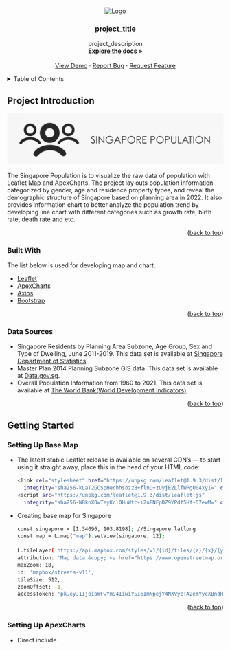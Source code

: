 <a name="readme-top"></a>

<!-- PROJECT LOGO -->
<br />
<div align="center">
  <a href="https://github.com/github_username/repo_name">
    <img src="images/logo.png" alt="Logo" width="80" height="80">
  </a>

<h3 align="center">project_title</h3>

  <p align="center">
    project_description
    <br />
    <a href="https://github.com/github_username/repo_name"><strong>Explore the docs »</strong></a>
    <br />
    <br />
    <a href="https://github.com/github_username/repo_name">View Demo</a>
    ·
    <a href="https://github.com/github_username/repo_name/issues">Report Bug</a>
    ·
    <a href="https://github.com/github_username/repo_name/issues">Request Feature</a>
  </p>
</div>



<!-- TABLE OF CONTENTS -->
<details>
  <summary>Table of Contents</summary>
  <ol>
    <li>
      <a href="#about-the-project">About The Project</a>
      <ul>
        <li><a href="#built-with">Built With</a></li>
        <li><a href="#data-sources">Data Sources</a></li>
      </ul>
    </li>
    <li>
      <a href="#getting-started">Getting Started</a>
      <ul>
        <li><a href="#setting-up-base-map">Setting Up Base Map</a></li>
        <li><a href="#setting-up-apexcharts">Setting Up ApexCharts</a></li>
        <li><a href="#installing-bootstrap">Installing Bootstrap</a></li>
      </ul>
    </li>
    <li>
      <a href="#data-preparation-and-loading">Data Preparation and Loading</a>
      <ul>
        <li><a href="#data-preparation">Data Preparation</a></li>
        <li><a href="#data-loading">Data Loading</a></li>
      </ul>
    </li>
    <li><a href="#usage">Usage</a></li>
    <li><a href="#roadmap">Roadmap</a></li>
    <li><a href="#contributing">Contributing</a></li>
    <li><a href="#license">License</a></li>
    <li><a href="#contact">Contact</a></li>
    <li><a href="#acknowledgments">Acknowledgments</a></li>
  </ol>
</details>


<!-- ABOUT THE PROJECT -->
## Project Introduction

[![Product Name Screen Shot][project-screenshot]](https://assignment1-eicot.eicot.repl.co)

The Singapore Population is to visualize the raw data of population with Leaflet Map and ApexCharts. The project lay outs population information categorized by gender, age and residence property types, and reveal the demographic structure of Singapore based on planning area in 2022. It also provides information chart to better analyze the population trend by developing line chart with different categories such as growth rate, birth rate, death rate and etc. 

<p align="right">(<a href="#readme-top">back to top</a>)</p>


### Built With

The list below is used for developing map and chart.

* [Leaflet][leaflet-url]
* [ApexCharts][ApexCharts-url]
* [Axios][Axios-url]
* [Bootstrap][Bootstrap-url]

<p align="right">(<a href="#readme-top">back to top</a>)</p>


### Data Sources

* Singapore Residents by Planning Area Subzone, Age Group, Sex and Type of Dwelling, June 2011-2019. This data set is available at [Singapore Department of Statistics](https://www.singstat.gov.sg/find-data/search-by-theme/population/geographic-distribution/latest-data).
* Master Plan 2014 Planning Subzone GIS data. This data set is available at [Data.gov.sg](https://data.gov.sg/dataset/master-plan-2014-subzone-boundary-web).
* Overall Population Information from 1960 to 2021. This data set is available at [The World Bank(World Development Indicators)](https://databank.worldbank.org/source/world-development-indicators).

<p align="right">(<a href="#readme-top">back to top</a>)</p>


<!-- GETTING STARTED -->
## Getting Started

### Setting Up Base Map

* The latest stable Leaflet release is available on several CDN’s — to start using it straight away, place this in the head of your HTML code:
  ```sh
  <link rel="stylesheet" href="https://unpkg.com/leaflet@1.9.3/dist/leaflet.css"
    integrity="sha256-kLaT2GOSpHechhsozzB+flnD+zUyjE2LlfWPgU04xyI=" crossorigin="" />
  <script src="https://unpkg.com/leaflet@1.9.3/dist/leaflet.js"
    integrity="sha256-WBkoXOwTeyKclOHuWtc+i2uENFpDZ9YPdf5Hf+D7ewM=" crossorigin=""></script>
  ```

* Creating base map for Singapore
  ```sh
  const singapore = [1.34096, 103.8198]; //Singapore latlong
  const map = L.map("map").setView(singapore, 12);

  L.tileLayer('https://api.mapbox.com/styles/v1/{id}/tiles/{z}/{x}/{y}?access_token={accessToken}', {
  attribution: 'Map data &copy; <a href="https://www.openstreetmap.org/">OpenStreetMap</a> contributors, <a href="https://creativecommons.org/licenses/by-sa/2.0/">CC-BY-SA</a>, Imagery (c) <a href="https://www.mapbox.com/">Mapbox</a>',
  maxZoom: 18,
  id: 'mapbox/streets-v11',
  tileSize: 512,
  zoomOffset: -1,
  accessToken: 'pk.eyJ1IjoibWFwYm94IiwiYSI6ImNpejY4NXVycTA2emYycXBndHRqcmZ3N3gifQ.rJcFIG214AriISLbB6B5aw' //demo access token}).addTo(map);
  ```

<p align="right">(<a href="#readme-top">back to top</a>)</p>


### Setting Up ApexCharts

* Direct include <script> in your html
  ```sh
  <script src="https://cdn.jsdelivr.net/npm/apexcharts"></script>
  ```

### Installing Bootstrap

* Include Bootstrap’s CSS
  ```sh
  <link href="https://cdn.jsdelivr.net/npm/bootstrap@5.3.0-alpha1/dist/css/bootstrap.min.css" rel="stylesheet"
    integrity="sha384-GLhlTQ8iRABdZLl6O3oVMWSktQOp6b7In1Zl3/Jr59b6EGGoI1aFkw7cmDA6j6gD" crossorigin="anonymous">
  ```
* Include Bootstrap’s JS
  ```sh
  <script src="https://cdn.jsdelivr.net/npm/@popperjs/core@2.11.6/dist/umd/popper.min.js" integrity="sha384-    oBqDVmMz9ATKxIep9tiCxS/Z9fNfEXiDAYTujMAeBAsjFuCZSmKbSSUnQlmh/jp3" crossorigin="anonymous"></script>
  <script src="https://cdn.jsdelivr.net/npm/bootstrap@5.3.0-alpha1/dist/js/bootstrap.min.js" integrity="sha384-mQ93GR66B00ZXjt0YO5KlohRA5SY2XofN4zfuZxLkoj1gXtW8ANNCe9d5Y3eG5eD" crossorigin="anonymous"></script>
  <p align="right">(<a href="#readme-top">back to top</a>)</p>
  ```

<p align="right">(<a href="#readme-top">back to top</a>)</p>


## Data Preparation and Loading

### Data Preparation

* Data are availabe in .xlsx/.xls or csv format and need to be converted into GeoJSON or JSON files
  * Converting to GeoJSON
    1.  Data are downloaded and filtered by population gender, age and properties type for each planning area and sub zones.
    2.  GeoJSON file with Singapore Sub Zones Coordinates Plan is downloaded.
    3.  Once filtered data are ready from Step 1, load data manually into GeoJSON file using [geojson.io](https://geojson.io/#map=10.34/1.3147/103.8471).
    4.  Upload the updated GeoJSON for project
       [![Product Name Screen Shot][product-screenshot]](https://assignment1-eicot.eicot.repl.co)

![image](image.png)
       
       
   * Data converting to JSON file is straight forward by using available online converter after csv or xls file is downloaded (Ensure the csv/xls file is in correct format)

<p align="right">(<a href="#readme-top">back to top</a>)</p>

### Data Loading (To continue)

* Data are availabe in .xlsx/.xls or csv format and need to be converted into GeoJSON or JSON files
  * Converting to GeoJSON
    1.  Data are downloaded and filtered by population gender, age and properties type for each planning area and sub zones.
    2.  GeoJSON file with Singapore Sub Zones Coordinates Plan is downloaded.
    3.  Once filtered data are ready from Step 1, load data manually into GeoJSON file using [geojson.io](https://geojson.io/#map=10.34/1.3147/103.8471).
    4.  Upload the updated GeoJSON for project
       
   * Data converting to JSON file is straight forward by using available online converter after csv or xls file is downloaded (Ensure the csv/xls file is in correct format)

<p align="right">(<a href="#readme-top">back to top</a>)</p>


<!-- USAGE EXAMPLES -->
## Usage

This section will show useful examples of how a project can be used.

_For more examples, please refer to the [Documentation](https://example.com)_

<p align="right">(<a href="#readme-top">back to top</a>)</p>



<!-- ROADMAP -->
## Roadmap

- [ ] Feature 1
- [ ] Feature 2
- [ ] Feature 3
    - [ ] Nested Feature

See the [open issues](https://github.com/github_username/repo_name/issues) for a full list of proposed features (and known issues).

<p align="right">(<a href="#readme-top">back to top</a>)</p>



<!-- CONTRIBUTING -->
## Contributing

Contributions are what make the open source community such an amazing place to learn, inspire, and create. Any contributions you make are **greatly appreciated**.

If you have a suggestion that would make this better, please fork the repo and create a pull request. You can also simply open an issue with the tag "enhancement".
Don't forget to give the project a star! Thanks again!

1. Fork the Project
2. Create your Feature Branch (`git checkout -b feature/AmazingFeature`)
3. Commit your Changes (`git commit -m 'Add some AmazingFeature'`)
4. Push to the Branch (`git push origin feature/AmazingFeature`)
5. Open a Pull Request

<p align="right">(<a href="#readme-top">back to top</a>)</p>



<!-- LICENSE -->
## License

Distributed under the MIT License. See `LICENSE.txt` for more information.

<p align="right">(<a href="#readme-top">back to top</a>)</p>



<!-- CONTACT -->
## Contact

Your Name - [@twitter_handle](https://twitter.com/twitter_handle) - email@email_client.com

Project Link: [https://github.com/github_username/repo_name](https://github.com/github_username/repo_name)

<p align="right">(<a href="#readme-top">back to top</a>)</p>



<!-- ACKNOWLEDGMENTS -->
## Acknowledgments

* []()
* []()
* []()

<p align="right">(<a href="#readme-top">back to top</a>)</p>



<!-- MARKDOWN LINKS & IMAGES -->
<!-- https://www.markdownguide.org/basic-syntax/#reference-style-links -->


[project-screenshot]: images/population1.jpg
[geojsonio-screenshot]: images/geojsonio.png
[leaflet-url]: https://leafletjs.com
[ApexCharts-url]: https://apexcharts.com
[Axios-url]: https://apexcharts.com
[Bootstrap-url]:https://getbootstrap.com




